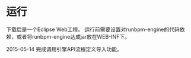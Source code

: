 # 运行

下载后是一个Eclipse Web工程。
运行前需要设置对runbpm-engine的代码依赖，或者将runbpm-engine达成jar放在WEB-INF下。

2015-05-14 完成调用引擎API流程定义导入功能。
